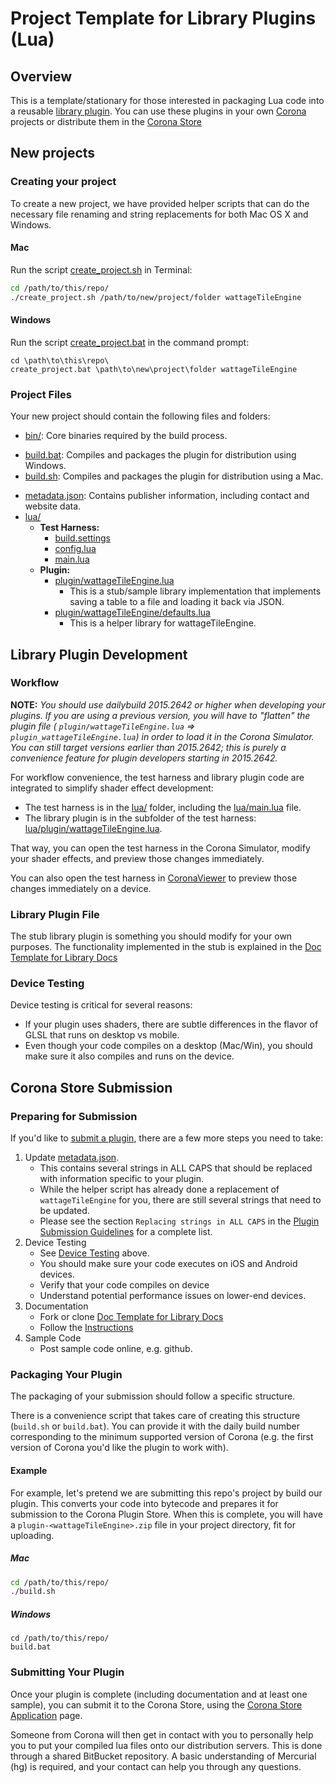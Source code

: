 # Project Template for Library Plugins (Lua)


## Overview

This is a template/stationary for those interested in packaging Lua code into a reusable [library plugin](http://docs.coronalabs.com/native/plugin/index.html#types-of-plugins). You can use these plugins in your own [Corona](https://coronalabs.com/products/corona-sdk/) projects or distribute them in the [Corona Store](https://store.coronalabs.com/plugins)


## New projects

### Creating your project

To create a new project, we have provided helper scripts that can do the necessary file renaming and string replacements for both Mac OS X and Windows.

#### Mac

Run the script [create_project.sh](create_project.sh) in Terminal:

```bash
cd /path/to/this/repo/
./create_project.sh /path/to/new/project/folder wattageTileEngine
```

#### Windows

Run the script [create_project.bat](create_project.bat) in the command prompt:

```batch
cd \path\to\this\repo\
create_project.bat \path\to\new\project\folder wattageTileEngine
```

### Project Files

Your new project should contain the following files and folders:

* [bin/](bin/): Core binaries required by the build process.
+ [build.bat](build.bat): Compiles and packages the plugin for distribution using Windows.
+ [build.sh](build.sh): Compiles and packages the plugin for distribution using a Mac.
* [metadata.json](metadata.json): Contains publisher information, including contact and website data.
* [lua/](lua/)
	+ __Test Harness:__
		+ [build.settings](lua/build.settings)
		+ [config.lua](lua/config.lua)
		+ [main.lua](lua/main.lua)
	+ __Plugin:__
		+ [plugin/wattageTileEngine.lua](lua/plugin/wattageTileEngine.lua)
			- This is a stub/sample library implementation that implements saving a table to a file and loading it back via JSON.
		+ [plugin/wattageTileEngine/defaults.lua](lua/plugin/wattageTileEngine/defaults.lua)
			- This is a helper library for wattageTileEngine.

## Library Plugin Development

### Workflow

__NOTE:__ _You should use dailybuild 2015.2642 or higher when developing your plugins. If you are using a previous version, you will have to "flatten" the plugin file ( `plugin/wattageTileEngine.lua` => `plugin_wattageTileEngine.lua`) in order to load it in the Corona Simulator. You can still target versions earlier than 2015.2642; this is purely a convenience feature for plugin developers starting in 2015.2642._

For workflow convenience, the test harness and library plugin code are integrated to simplify shader effect development:

* The test harness is in the [lua/](lua/) folder, including the [lua/main.lua](lua/main.lua) file.
* The library plugin is in the subfolder of the test harness: [lua/plugin/wattageTileEngine.lua](lua/plugin/wattageTileEngine.lua).

That way, you can open the test harness in the Corona Simulator, modify your shader effects, and preview those changes immediately.

You can also open the test harness in [CoronaViewer](https://github.com/coronalabs/CoronaViewer) to preview those changes immediately on a device.

### Library Plugin File

The stub library plugin is something you should modify for your own purposes. The functionality implemented in the stub is explained in the [Doc Template for Library Docs](https://github.com/coronalabs/plugins-template-library-docs)

### Device Testing

Device testing is critical for several reasons:

* If your plugin uses shaders, there are subtle differences in the flavor of GLSL that runs on desktop vs mobile.
* Even though your code compiles on a desktop (Mac/Win), you should make sure it also compiles and runs on the device.


## Corona Store Submission

### Preparing for Submission

If you'd like to [submit a plugin](https://store.coronalabs.com/corona-store-application), there are a few more steps you need to take:

1. Update [metadata.json](metadata.json). 
	* This contains several strings in ALL CAPS that should be replaced with information specific to your plugin. 
	* While the helper script has already done a replacement of `wattageTileEngine` for you, there are still several strings that need to be updated.
	* Please see the section `Replacing strings in ALL CAPS` in the [Plugin Submission Guidelines](http://docs.coronalabs.com/daily/native/plugin/submission.html) for a complete list.
2. Device Testing
	* See [Device Testing](#device-testing) above.
	* You should make sure your code executes on iOS and Android devices. 
	* Verify that your code compiles on device
	* Understand potential performance issues on lower-end devices.
3. Documentation
	* Fork or clone [Doc Template for Library Docs](https://github.com/coronalabs/plugins-template-library-docs)
	* Follow the [Instructions](https://github.com/coronalabs/plugins-template-library-docs/blob/master/Instructions.markdown)
4. Sample Code
	* Post sample code online, e.g. github.

### Packaging Your Plugin

The packaging of your submission should follow a specific structure.

There is a convenience script that takes care of creating this structure (`build.sh` or `build.bat`). You can provide it with the daily build number corresponding to the minimum supported version of Corona (e.g. the first version of Corona you'd like the plugin to work with).

#### Example

For example, let's pretend we are submitting this repo's project by build our plugin. This converts your code into bytecode and prepares it for submission to the Corona Plugin Store. When this is complete, you will have a `plugin-<wattageTileEngine>.zip` file in your project directory, fit for uploading.

##### Mac

```bash
cd /path/to/this/repo/
./build.sh
```

##### Windows

```batch
cd /path/to/this/repo/
build.bat
```

### Submitting Your Plugin

Once your plugin is complete (including documentation and at least one sample), you can submit it to the Corona Store, using the [Corona Store Application](https://store.coronalabs.com/corona-store-application) page.

Someone from Corona will then get in contact with you to personally help you to put your compiled lua files onto our distribution servers. This is done through a shared BitBucket repository. A basic understanding of Mercurial (hg) is required, and your contact can help you through any questions.
